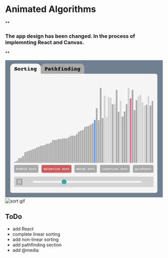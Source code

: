 # Animated Algorithms

**
### The app design has been changed. In the process of implemnting React and Canvas.

**

![sort img](sorting.png)
![sort gif](aa-sort-complete.gif)

## ToDo
- add React
- complete linear sorting
- add non-linear sorting
- add pathfinding section
- add @media
